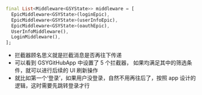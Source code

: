 ```dart
final List<Middleware<GSYState>> middleware = [
  EpicMiddleware<GSYState>(loginEpic),
  EpicMiddleware<GSYState>(userInfoEpic),
  EpicMiddleware<GSYState>(oauthEpic),
  UserInfoMiddleware(),
  LoginMiddleware(),
];

```

* 拦截器顾名思义就是拦截消息是否再往下传递
* 可以看到 GSYGitHubApp 中设置了 5 个拦截器， 如果均满足其中的筛选条件，就可以进行后续的 UI 刷新操作
* 就比如第一个‘登录’，如果用户没登录，自然不用再往后了，按照 app 设计的逻辑，这时需要先跳转登录才行